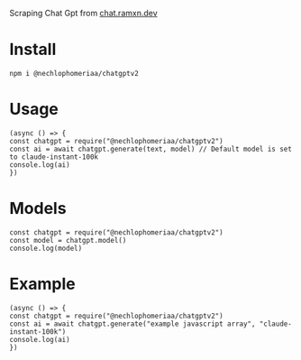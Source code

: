 Scraping Chat Gpt from [chat.ramxn.dev](https://chat.ramxn.dev/chat/)

# Install

`npm i @nechlophomeriaa/chatgptv2`

# Usage

```
(async () => {
const chatgpt = require("@nechlophomeriaa/chatgptv2")
const ai = await chatgpt.generate(text, model) // Default model is set to claude-instant-100k
console.log(ai)
})
```

# Models

```
const chatgpt = require("@nechlophomeriaa/chatgptv2")
const model = chatgpt.model()
console.log(model)
```

# Example

```
(async () => {
const chatgpt = require("@nechlophomeriaa/chatgptv2")
const ai = await chatgpt.generate("example javascript array", "claude-instant-100k")
console.log(ai)
})
```
